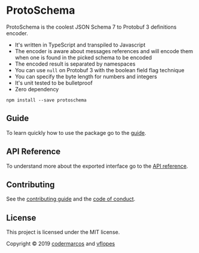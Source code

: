 # ProtoSchema

ProtoSchema is the coolest JSON Schema 7 to Protobuf 3 definitions encoder.

* It's written in TypeScript and transpiled to Javascript
* The encoder is aware about messages references and will encode them when one is found in the picked schema to be encoded
* The encoded result is separated by namespaces
* You can use `null` on Protobuf 3 with the boolean field flag technique
* You can specify the byte length for numbers and integers
* It's unit tested to be bulletproof
* Zero dependency

```
npm install --save protoschema
```

## Guide

To learn quickly how to use the package go to the [guide](docs/GUIDE.md).

## API Reference

To understand more about the exported interface go to the [API reference](docs/API_REFERENCE.md).

## Contributing

See the [contributing guide](CONTRIBUTING.md) and the [code of conduct](CODE_OF_CONDUCT.md).

## License

This project is licensed under the MIT license.

Copyright © 2019 [codermarcos](https://github.com/vflopes) and [vflopes](https://github.com/vflopes)